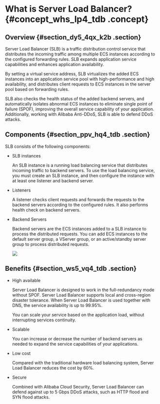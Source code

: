 # What is Server Load Balancer? {#concept_whs_lp4_tdb .concept}

## Overview {#section_dy5_4qx_k2b .section}

Server Load Balancer \(SLB\) is a traffic distribution control service that distributes the incoming traffic among multiple ECS instances according to the configured forwarding rules. SLB expands application service capabilities and enhances application availability.

By setting a virtual service address, SLB virtualizes the added ECS instances into an application service pool with high-performance and high availability, and distributes client requests to ECS instances in the server pool based on forwarding rules.

SLB also checks the health status of the added backend servers, and automatically isolates abnormal ECS instances to eliminate single point of failure \(SPOF\), improving the overall service capability of your application. Additionally, working with Alibaba Anti-DDoS, SLB is able to defend DDoS attacks.

## Components {#section_ppv_hq4_tdb .section}

SLB consists of the following components:

-   SLB instances

    An SLB instance is a running load balancing service that distributes incoming traffic to backend servers. To use the load balancing service, you must create an SLB instance, and then configure the instance with at least one listener and backend server.

-   Listeners

    A listener checks client requests and forwards the requests to the backend servers according to the configured rules. It also performs health check on backend servers.

-   Backend Servers

    Backend servers are the ECS instances added to a SLB instance to process the distributed requests. You can add ECS instances to the default server group, a VServer group, or an active/standby server group to process distributed requests.

    ![](http://static-aliyun-doc.oss-cn-hangzhou.aliyuncs.com/assets/img/4091/1535465570936_en-US.png)


## Benefits {#section_ws5_vq4_tdb .section}

-   High available

    Server Load Balancer is designed to work in the full-redundancy mode without SPOF. Server Load Balancer supports local and cross-region disaster tolerance. When Server Load Balancer is used together with DNS, the service availability is up to 99.95%.

    You can scale your service based on the application load, without interrupting services continuity.

-   Scalable

    You can increase or decrease the number of backend servers as needed to expand the service capabilities of your applications.

-   Low cost

    Compared with the traditional hardware load balancing system, Server Load Balancer reduces the cost by 60%.

-   Secure

    Combined with Alibaba Cloud Security, Server Load Balancer can defend against up to 5 Gbps DDoS attacks, such as HTTP flood and SYN flood attacks.


